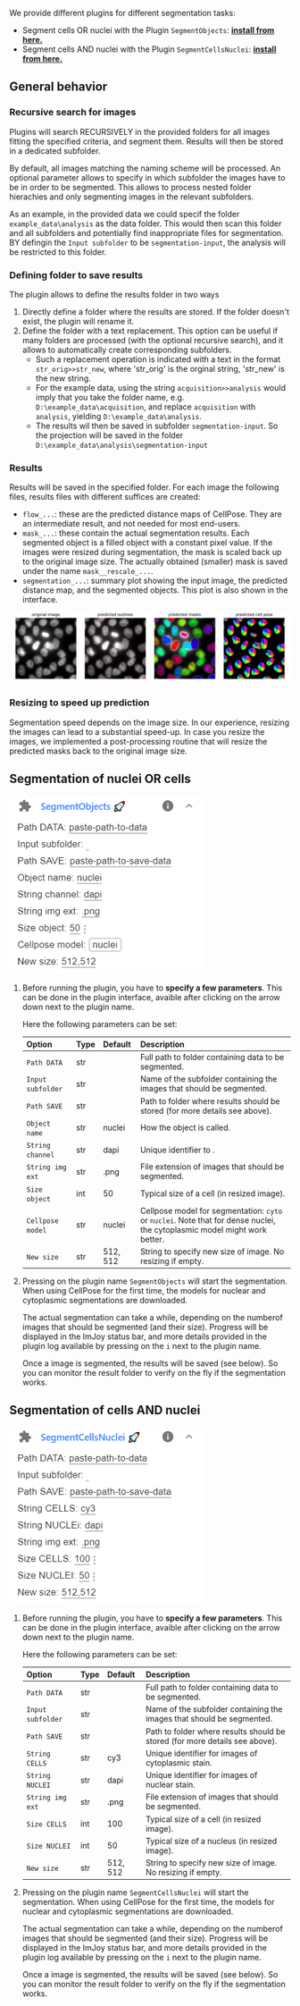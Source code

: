 
We provide different plugins for different segmentation tasks:

* Segment cells OR nuclei with the Plugin `SegmentObjects`: <a href="https://imjoy.io/#/app?w=fq-segmentation&plugin=fish-quant/segmentation:SegmentObjects@stable&upgrade=1" target="_blank">**install from here.**</a>
* Segment cells AND nuclei with the Plugin `SegmentCellsNuclei`: <a href="https://imjoy.io/#/app?w=fq-segmentation&plugin=fish-quant/segmentation:SegmentCellsNuclei@stable&upgrade=1" target="_blank">**install from here.**</a>


## General behavior

### Recursive search for images
Plugins will search RECURSIVELY in the provided folders for all images fitting the specified criteria, 
and segment them. Results will then be stored in a dedicated subfolder.

By default, all images matching the naming scheme will be processed. An optional parameter allows to specify
in which subfolder the images have to be in order to be segmented. This allows to process nested folder
hierachies and only segmenting images in the relevant subfolders.

As an example, in the provided data we could specif the folder `example_data\analysis` as the data folder. 
This would then scan this folder and all subfolders and potentially find inappropriate files for segmentation.
BY defingin the `Input subfolder` to be `segmentation-input`, the analysis will be restricted to this folder. 

### Defining folder to save results
The plugin allows to define the results folder in two ways

1. Directly define a folder where the results are stored. If the folder doesn't exist, the plugin will rename it. 
2. Define the folder with a text replacement. This option can be useful if many folders are processed (with the optional recursive search), 
    and it allows to automatically create corresponding subfolders. 
    * Such a replacement operation is indicated with a text in the format  `str_orig>>str_new`,
      where 'str_orig' is the orginal string, 'str_new' is the new string.
    * For the example data, using the string `acquisition>>analysis` would imply that you take the folder name,
      e.g. `D:\example_data\acquisition`, and replace `acquisition` with `analysis`, yielding 
      `D:\example_data\analysis`. 
    * The results wil then be saved in subfolder `segmentation-input`. So the projection will be saved in the folder `D:\example_data\analysis\segmentation-input`

### Results
Results will be saved in the specified folder. For each image the following files, results files with different suffices are created: 

  *  `flow_...`: these are the predicted distance maps of CellPose. They are an intermediate result, and
     not needed for most end-users. 
  *  `mask_...`: these contain the actual segmentation results. Each segmented object is a filled 
      object with a constant pixel value. If the images were resized during segmentation, the mask is scaled
      back up to the original image size. The actually obtained (smaller) mask is saved under the name `mask__rescale_...`.  
  *  `segmentation_...`: summary plot showing the input image, the predicted distance map, and the segmented
     objects. This plot is also shown in the interface. 

![segmentation__nuclei](img/segmentation__nuclei.png)

### Resizing to speed up prediction
Segmentation speed depends on the image size. In our experience, resizing the images
can lead to a substantial speed-up. In case you resize the images, we implemented a post-processing
routine that will resize the predicted masks back to the original image size. 


## Segmentation of nuclei OR cells

![imjoy-segment-objects-ui](img/imjoy-segment-objects-ui.png)

1. Before running the plugin, you have to **specify a few parameters**. This can be done in the plugin interface, 
    avaible after clicking on the arrow down next to the plugin name.
   
    Here the following parameters can be set: 

    Option           | Type | Default     | Description
    ---------------- | ---- | ----------- | -----------
    `Path DATA`    | str  |  | Full path to folder containing data to be segmented.
    `Input subfolder`    | str  |  | Name of the subfolder containing the images that should be segmented. 
    `Path SAVE` | str  |  |Path to folder where results should be stored (for more details see above).
    `Object name`    | str  |  nuclei | How the object is called.
    `String channel`    | str  |  dapi | Unique identifier to .
    `String img ext`     | str  | .png | File extension of images that should be segmented.
    `Size object`     | int  | 50 | Typical size of a cell (in resized image).
    `Cellpose model`    | str  |  nuclei | Cellpose model for segmentation: `cyto` or `nuclei`. Note that for dense nuclei, the cytoplasmic model might work better. 
    `New size`     | str  | 512, 512 | String to specify new size of image. No resizing if empty.

2. Pressing on the plugin name `SegmentObjects` will start the segmentation. 
    When using CellPose for the first time, the models for nuclear and cytoplasmic segmentations are downloaded. 
   
    The actual segmentation can take a while, depending on the numberof images that should be segmented 
    (and their size). Progress will be displayed in the ImJoy status bar, and more details provided in the
    plugin log available by pressing on the `i` next to the plugin name. 

    Once a image is segmented, the results will be saved (see below). So you can monitor the result folder 
    to verify on the fly if the segmentation works. 


## Segmentation of cells AND nuclei
![imjoy-segment-cells-nuclei-ui](img/imjoy-segment-cells-nuclei-ui.png)

1. Before running the plugin, you have to **specify a few parameters**. This can be done in the plugin interface, 
    avaible after clicking on the arrow down next to the plugin name.
   
    Here the following parameters can be set: 

    Option           | Type | Default     | Description
    ---------------- | ---- | ----------- | -----------
    `Path DATA`    | str  |  | Full path to folder containing data to be segmented.
    `Input subfolder`    | str  |  | Name of the subfolder containing the images that should be segmented. 
    `Path SAVE` | str  |  | Path to folder where results should be stored (for more details see above).
    `String CELLS`    | str  |  cy3 | Unique identifier for images of cytoplasmic stain.
    `String NUCLEI`    | str  |  dapi | Unique identifier for images of nuclear stain.
    `String img ext`     | str  | .png | File extension of images that should be segmented.
    `Size CELLS`     | int  | 100 | Typical size of a cell (in resized image).
    `Size NUCLEI`     | int  | 50 | Typical size of a nucleus (in resized image).
    `New size`     | str  | 512, 512 | String to specify new size of image. No resizing if empty.

2. Pressing on the plugin name `SegmentCellsNuclei` will start the segmentation. 
    When using CellPose for the first time, the models for nuclear and cytoplasmic segmentations are downloaded. 
   
    The actual segmentation can take a while, depending on the numberof images that should be segmented 
    (and their size). Progress will be displayed in the ImJoy status bar, and more details provided in the
    plugin log available by pressing on the `i` next to the plugin name. 

    Once a image is segmented, the results will be saved (see below). So you can monitor the result folder 
    to verify on the fly if the segmentation works. 
